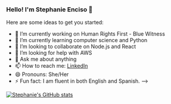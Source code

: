 ### Hello! I'm Stephanie Enciso 👋


Here are some ideas to get you started:

- 🔭 I’m currently working on Human Rights First - Blue Witness
- 🌱 I’m currently learning computer science and Python
- 👯 I’m looking to collaborate on Node.js and React
- 🤔 I’m looking for help with AWS
- 💬 Ask me about anything 
- 📫 How to reach me: [LinkedIn](https://www.linkedin.com/in/stephanieenciso/)
- 😄 Pronouns: She/Her
- ⚡ Fun fact: I am fluent in both English and Spanish.
-->

[![Stephanie's GitHub stats](https://github-readme-stats.vercel.app/api?username=StephanieEnciso)](https://github.com/anuraghazra/github-readme-stats)
